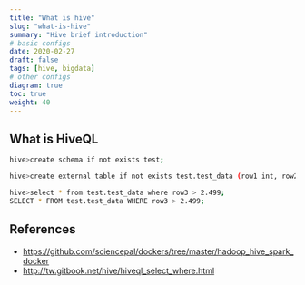 ```yaml
---
title: "What is hive"
slug: "what-is-hive"
summary: "Hive brief introduction"
# basic configs
date: 2020-02-27
draft: false
tags: [hive, bigdata]
# other configs
diagram: true
toc: true
weight: 40
---
```


## What is HiveQL

```bash
hive>create schema if not exists test;

hive>create external table if not exists test.test_data (row1 int, row2 int, row3 decimal(10,3), row4 int) row format delimited fields terminated by ',' stored as textfile location 'hdfs://172.18.1.1:9000/user/hadoop/test/';

hive>select * from test.test_data where row3 > 2.499;
SELECT * FROM test.test_data WHERE row3 > 2.499;
```

## References

- <https://github.com/sciencepal/dockers/tree/master/hadoop_hive_spark_docker>
- <http://tw.gitbook.net/hive/hiveql_select_where.html>
